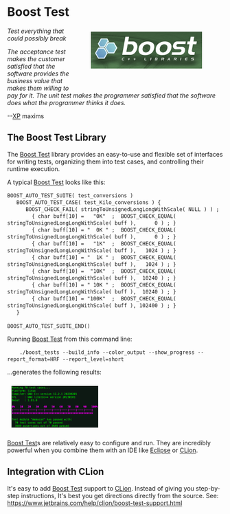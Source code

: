 Boost Test
==========
<img src="images/logo_boost_full_259x86.png" 
     style="float: right; margin: 10px 50px 50px 50px;" 
     alt="Boost Logo"
/>

_Test everything that could possibly break_

_The acceptance test makes the customer satisfied that the software provides the
business value that makes them willing to pay for it. The unit test makes the 
programmer satisfied that the software does what the programmer thinks it does._

--[XP] maxims

## The Boost Test Library

The [Boost Test] library provides an easy-to-use and flexible set of interfaces 
for writing tests, organizing them into test cases, and controlling their 
runtime execution.

A typical [Boost Test] looks like this:

    BOOST_AUTO_TEST_SUITE( test_conversions )
       BOOST_AUTO_TEST_CASE( test_Kilo_conversions ) {
          BOOST_CHECK_FAIL( stringToUnsignedLongLongWithScale( NULL ) ) ;
            { char buff[10] =   "0K"  ;  BOOST_CHECK_EQUAL( stringToUnsignedLongLongWithScale( buff ),      0 ) ; }
            { char buff[10] = "  0K " ;  BOOST_CHECK_EQUAL( stringToUnsignedLongLongWithScale( buff ),      0 ) ; }
            { char buff[10] =   "1K"  ;  BOOST_CHECK_EQUAL( stringToUnsignedLongLongWithScale( buff ),   1024 ) ; }
            { char buff[10] = "  1K " ;  BOOST_CHECK_EQUAL( stringToUnsignedLongLongWithScale( buff ),   1024 ) ; }
            { char buff[10] =  "10K"  ;  BOOST_CHECK_EQUAL( stringToUnsignedLongLongWithScale( buff ),  10240 ) ; }
            { char buff[10] = " 10K " ;  BOOST_CHECK_EQUAL( stringToUnsignedLongLongWithScale( buff ),  10240 ) ; }
            { char buff[10] = "100K"  ;  BOOST_CHECK_EQUAL( stringToUnsignedLongLongWithScale( buff ), 102400 ) ; }
       }
    
    BOOST_AUTO_TEST_SUITE_END()

Running [Boost Test] from this command line:
````
    ./boost_tests --build_info --color_output --show_progress --report_format=HRF --report_level=short
````
...generates the following results:

<img src="images/boost_test_results.png" style="width:40%; margin: 10px 10px 10px 10px;" alt="Boost Results"/>

[Boost Test]s are relatively easy to configure and run.  They are incredibly 
powerful when you combine them with an IDE like [Eclipse] or [CLion].

## Integration with CLion

It's easy to add [Boost Test] support to [CLion].  Instead of giving you 
step-by-step instructions, It's best you get directions directly from the source. 
See: https://www.jetbrains.com/help/clion/boost-test-support.html

[Boost Test]: https://www.boost.org/doc/libs/1_82_0/libs/test/doc/html/index.html
[XP]: http://www.extremeprogramming.org
[Eclipse]: https://www.eclipse.org/ide/
[CLion]: https://www.jetbrains.com/clion/
